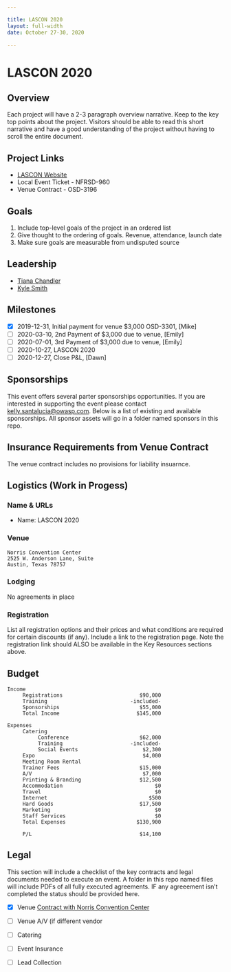 ```yaml
---

title: LASCON 2020
layout: full-width
date: October 27-30, 2020

---
```

# LASCON 2020

## Overview

Each project will have a 2-3 paragraph overview narrative. Keep to the key top points about the project. Visitors should be able to read this short narrative and have a good understanding of the project without having to scroll the entire document.

## Project Links

- [LASCON Website](https://lascon.org/)
- Local Event Ticket - NFRSD-960
- Venue Contract - OSD-3196

## Goals

1. Include top-level goals of the project in an ordered list
2. Give thought to the ordering of goals. Revenue, attendance, launch date
3. Make sure goals are measurable from undisputed source

## Leadership

* [Tiana Chandler](mailto:tiana.chandler@owasp.org?subject=LASCON%20Project)
* [Kyle Smith](mailto:kyle.smith@owasp.org?subject=LASCON%20Project)

## Milestones

* [x] 2019-12-31, Initial payment for venue $3,000 OSD-3301, [Mike]
* [ ] 2020-03-10, 2nd Payment of $3,000 due to venue, [Emily]
* [ ] 2020-07-01, 3rd Payment of $3,000 due to venue, [Emily]
* [ ] 2020-10-27, LASCON 2020
* [ ] 2020-12-27, Close P&L, [Dawn]

## Sponsorships

This event offers several parter sponsorships opportunities.  If you are interested in supporting the event please contact [kelly.santalucia@owasp.com](mailto:kelly.santalucai@owasp.com). Below is a list of existing and available sponsorships. All sponsor assets will go in a folder named sponsors in this repo. 


## Insurance Requirements from Venue Contract
The venue contract includes no provisions for liability insuarnce.

## Logistics  (Work in Progess)

### Name & URLs

* Name: LASCON 2020

### Venue

```
Norris Convention Center
2525 W. Anderson Lane, Suite
Austin, Texas 78757
```

### Lodging 

No agreements in place

### Registration 

List all registration options and their prices and what conditions are required for certain discounts (if any). Include a link to the registration page. Note the registration link should ALSO be available in the Key Resources sections above.

## Budget

```
Income                                            
     Registrations                         $90,000
     Training                           -included-
     Sponsorships                          $55,000
     Total Income                         $145,000
                                                  
Expenses                                          
     Catering                                     
          Conference                       $62,000
          Training                      -included-
          Social Events                     $2,300
     Expo                                   $4,000
     Meeting Room Rental                          
     Trainer Fees                          $15,000
     A/V                                    $7,000
     Printing & Branding                   $12,500
     Accommodation                              $0
     Travel                                     $0
     Internet                                 $500
     Hard Goods                            $17,500
     Marketing                                  $0
     Staff Services                             $0
     Total Expenses                       $130,900
                                                  
     P/L                                   $14,100
```

## Legal

This section will include a checklist of the key contracts and legal documents needed to execute an event. A folder in this repo named files will include PDFs of all fully executed agreements. IF any agreeement isn’t completed the status should be provided here.

* [x] Venue [Contract with Norris Convention Center](https://owasporg.atlassian.net/browse/OSD-3196?atlOrigin=eyJpIjoiYTZmMWI5OTg5Mzc3NDJmZGI1MTU5ZTliNzBiMmNjZjYiLCJwIjoiaiJ9)
* [ ] Venue A/V (if different vendor
* [ ] Catering
* [ ] Event Insurance 
* [ ] Lead Collection 


